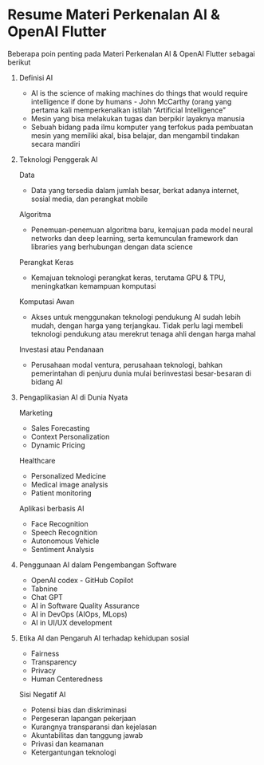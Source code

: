 # Resume Materi Perkenalan AI & OpenAI Flutter

Beberapa poin penting pada Materi Perkenalan AI & OpenAI Flutter sebagai berikut

1. Definisi AI
   - AI is the science of making machines do things that would require intelligence if done by humans - John McCarthy (orang yang pertama kali memperkenalkan istilah “Artificial Intelligence”
   - Mesin yang bisa melakukan tugas dan berpikir layaknya manusia
   - Sebuah bidang pada ilmu komputer yang terfokus pada pembuatan mesin yang memiliki akal, bisa belajar, dan mengambil tindakan secara mandiri 

2. Teknologi Penggerak AI

   Data
   - Data yang tersedia dalam jumlah besar, berkat adanya internet, sosial media, dan perangkat mobile
   
   Algoritma
   - Penemuan-penemuan algoritma baru, kemajuan pada model neural networks dan deep learning, serta kemunculan framework dan libraries yang berhubungan dengan data science
   
   Perangkat Keras
   - Kemajuan teknologi perangkat keras, terutama GPU & TPU, meningkatkan kemampuan komputasi
   
   Komputasi Awan
   - Akses untuk menggunakan teknologi pendukung AI sudah lebih mudah, dengan harga yang terjangkau. Tidak perlu lagi membeli teknologi pendukung atau merekrut tenaga ahli dengan harga mahal
   
   Investasi atau Pendanaan
   - Perusahaan modal ventura, perusahaan teknologi, bahkan pemerintahan di penjuru dunia mulai berinvestasi besar-besaran di bidang AI

3. Pengaplikasian AI di Dunia Nyata

   Marketing
   - Sales Forecasting
   - Context Personalization
   - Dynamic Pricing
   
   Healthcare
   - Personalized Medicine
   - Medical image analysis
   - Patient monitoring
   
   Aplikasi berbasis AI
   - Face Recognition
   - Speech Recognition
   - Autonomous Vehicle
   - Sentiment Analysis

4. Penggunaan AI dalam Pengembangan Software
   - OpenAI codex - GitHub Copilot
   - Tabnine
   - Chat GPT
   - AI in Software Quality Assurance
   - AI in DevOps (AIOps, MLops)
   - AI in UI/UX development


5. Etika AI dan Pengaruh AI terhadap kehidupan sosial
   - Fairness
   - Transparency
   - Privacy
   - Human Centeredness
   
   Sisi Negatif AI
   - Potensi bias dan diskriminasi
   - Pergeseran lapangan pekerjaan
   - Kurangnya transparansi dan kejelasan
   - Akuntabilitas dan tanggung jawab
   - Privasi dan keamanan
   - Ketergantungan teknologi
